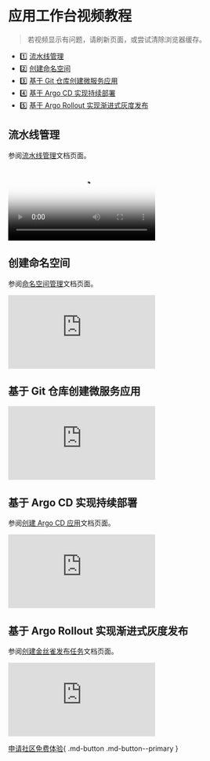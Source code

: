 # 应用工作台视频教程

> 若视频显示有问题，请刷新页面，或尝试清除浏览器缓存。

<div class="grid cards" markdown>

- :one: [流水线管理](#_2)
- :two: [创建命名空间](#_3)
- :three: [基于 Git 仓库创建微服务应用](#git)
- :four: [基于 Argo CD 实现持续部署](#argo-cd)
- :five: [基于 Argo Rollout 实现渐进式灰度发布](#argo-rollout)

</div>

## 流水线管理

参阅[流水线管理](../amamba/user-guide/pipeline/create/custom.md)文档页面。

<div class="responsive-video-container">
<video controls src="https://harbor-test2.cn-sh2.ufileos.com/docs/videos/create-pipeline.mp4" preload="metadata" poster="../images/20230331163107.png"></video>
</div>

## 创建命名空间

参阅[命名空间管理](../amamba/user-guide/namespace/namespace.md)文档页面。

<div class="responsive-video-container">
<iframe src="https://harbor-test2.cn-sh2.ufileos.com/docs/videos/create-ns.mp4" scrolling="no" border="0" frameborder="no" framespacing="0" allowfullscreen="true"> </iframe>
</div>

## 基于 Git 仓库创建微服务应用

<!--参阅 [基于 Git 仓库创建微服务应用]() 文档页面。-->

<div class="responsive-video-container">
<iframe src="https://harbor-test2.cn-sh2.ufileos.com/docs/videos/createservice-gitrepo.mp4" scrolling="no" border="0" frameborder="no" framespacing="0" allowfullscreen="true"> </iframe>
</div>

## 基于 Argo CD 实现持续部署

参阅[创建 Argo CD 应用](../amamba/user-guide/gitops/create-argo-cd.md)文档页面。

<div class="responsive-video-container">
<iframe src="https://harbor-test2.cn-sh2.ufileos.com/docs/videos/gitops.mp4" scrolling="no" border="0" frameborder="no" framespacing="0" allowfullscreen="true"> </iframe>
</div>

## 基于 Argo Rollout 实现渐进式灰度发布

参阅[创建金丝雀发布任务](../amamba/user-guide/release/canary.md)文档页面。

<div class="responsive-video-container">
<iframe src="https://harbor-test2.cn-sh2.ufileos.com/docs/videos/canary.mp4" scrolling="no" border="0" frameborder="no" framespacing="0" allowfullscreen="true"> </iframe>
</div>

[申请社区免费体验](../dce/license0.md){ .md-button .md-button--primary }

